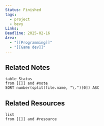 ```yaml
---
Status: Finished
tags:
  - project
  - bevy
Links: 
Deadline: 2025-02-16
Area:
  - "[[Programming]]"
  - "[[Game dev]]"
---
```

## Related Notes
```dataview
table Status
from [[]] and #note
SORT number(split(file.name, "\.")[0]) ASC
```

## Related Resources
```dataview
list
from [[]] and #resource
```

